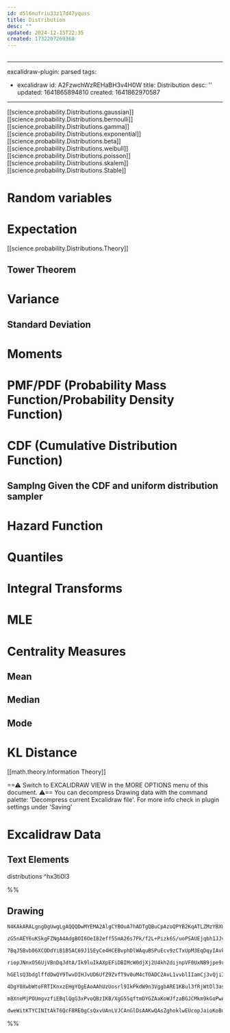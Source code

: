 ```yaml
---
id: d5l6nufriu33z17d47yquss
title: Distribution
desc: ""
updated: 2024-12-15T22:35
created: 1732207269368
---
```

## 

* * *

excalidraw-plugin: parsed
tags:

- excalidraw
  id: A2FzwchWzREHaBH3v4H0W
  title: Distribution
  desc: ''
  updated: 1641865894810
  created: 1641862970587

* * *

[[science.probability.Distributions.gaussian]]
[[science.probability.Distributions.bernoulli]]
[[science.probability.Distributions.gamma]]
[[science.probability.Distributions.exponential]]
[[science.probability.Distributions.beta]]
[[science.probability.Distributions.weibull]]
[[science.probability.Distributions.poisson]]
[[science.probability.Distributions.skalem]]
[[science.probability.Distributions.Stable]]

# Random variables

# Expectation

[[science.probability.Distributions.Theory]]

## Tower Theorem

# Variance

## Standard Deviation

# Moments

# PMF/PDF (Probability Mass Function/Probability Density Function)

# CDF (Cumulative Distribution Function)

## Samplng Given the CDF and uniform distribution sampler

# Hazard Function

# Quantiles

# Integral Transforms

# MLE

# Centrality Measures

## Mean

## Median

## Mode

# KL Distance

[[math.theory.Information Theory]]

==⚠  Switch to EXCALIDRAW VIEW in the MORE OPTIONS menu of this document. ⚠== You can decompress Drawing data with the command palette: 'Decompress current Excalidraw file'. For more info check in plugin settings under 'Saving'

# Excalidraw Data

## Text Elements

distributions
 ^hx3ti0l3

%%

## Drawing

```compressed-json
N4KAkARALgngDgUwgLgAQQQDwMYEMA2AlgCYBOuA7hADTgQBuCpAzoQPYB2KqATLZMzYBXUtiRoIACyhQ4zZAHoFAc0JRJQgEYA6bGwC2CgF7N6hbEcK4OCtptbErHALRY8RMpWdx8Q1TdIEfARcZgRmBShcZQUebQAWbQAGGjoghH0EDihmbgBtcDBQMBKIEm4IXAANGHoAZkJJAEEAcSMANQAxAEkq/QAZboA5ADYqoVSSyFhECsDsKI5lYMnS

zG5nAEY6uKSkgFZNgA4AdgBOI6OeI82eff5SmA26s7Pk/f2L+Pizk6S/uoPSAUEjqbh1JJvTYnCFnfYA273QqQSQIQjKaTcHg8RLxfYjeI8JJHL51E5IqaVJYrNBJIEQZhQUhsADWCAAwmx8GxSBUAMSbBCCwWrSCaXDYFnKZlCDjETnc3kSJnWZhwXCBbKiiAAM0I+HwAGVYDT0IIPNrGcy2QB1UGSLH0q2shDGmCmhlc8r0mUYjjhXJoTb0tjq

7BqJ5Bvb06XCODdYiB1B5AC69J15EyCe4HCEBvphDlWAquBSPuEcv9zCTxUpM3EqDqyIAvk6EAhiNxNsdzvETicrvTGCx2Fw0ISh0xWJwhpwxF2RpsRvt4pCLgXmAARdJQDvcHUEML0zQV4gAUWCmWySdz+eRECEcGIuF3naDJzuPBG1yO3zx9KIDgWRzPN8AAthJT3NAD3wMJClbQpa0gcoJEkTA6igQgknwOptXrCpd0wKBtXWNBnA/bQzk2V4

riopJNnxO56UjVBnDqJdtA/Ik9luIkAXpEFiDBIMcW0djXj2U4kh2dijnpVF0UxNB9jpe9rGWBtVMpZ02QVHl+WFIUkGPCUpRlOU9KVdAVQ4NUNSyYj031I0TQbT0LSdJkXTtISHTQPh7x011XIqc1vXvX1JCrJNg3vUMJQjLto3vWNHwTJNU3TTMEGzNBbzA+9C2IYsJFwTZtXM4hopAu9tPbN9UFeOp4jqVqkhGScR04LsTk66cOFnDh5zQZqb

hGElsQ3bdglffdDwQY9TwvDIHJvUD6UfZ9ZvfT9v0uM4cTOADC2AvL1vvblIIamCj3vQjiIkRwrUITQhEwzhmAAHS4H1KAAFSwB70CepkXre0cvp++8dU4KBDUIIwGyJdNYc6XB9H1FiKVKe6miIZQx3QYIdUc+9h0w9w8fRQnoFDbU9GyXBCyYXLUHykNSHRQsCABoiKhBznXve2zvu1XA3rYAAlcIEYbJkhAWi7mYACTRDEgc2bQ7ng8A0zoXA

4DgY0XwbWtoFRTIKnxzEHgYQgEAoAAhUzUosrl9IkPkdW9n3VggbARE1KBul3fRjWtDl3asiABSMkVbYD0gg5DjJnclV35SjgjyFs9Ug79xPk9DzpnLdD0ws7BPA4clOw68217UdQp/er7Ja/Dl0y7ciuC9b4PQ8l4Q/QDLsq6TmvQ4AeTDRKoy0yBC4njJOlR9HMe4bGW/Htvi9h+HEaxeet6LjJeagKmCathASd77f+4yY3SHPpO2AoVFcAa9n

m8XneMjPOUmgvzfiEBqlQgG3xPvoQBzIKB/XgG5SqftmDYGZAaKoWJfzaBGJCMkm9kGoPwAATW4EcFSyQvx7EhCcZc35N5GDYAYbgSEGAEAVl2eCY9IGD1lFVEeEhEG22lCQfeSMj5COIMaBAcAN6CM5sQAAsmwYq/9cCaGCNdeasiSCWSYfeR2XJQF8nZGcYxxjtTS2UHmDU/IzyblsbYiAHDv59w7myaews1q1UgBmdGCBpZFk5ksXRlIsiqPU

dweWitKTYCINItAkT6QcF8RE0gCsQxvUAnLVJCAnGlDsAAKwQAsZghoklwEUcopJaioKoBulEyAEpMKMD+gw/AwScbwNCukBYo56ZCEZAYOBswzpeMgJdNkGjYL1LGaEc+PTmmtJqvgHWYAELeP1OEJhzYQDNiAA
```

%%

